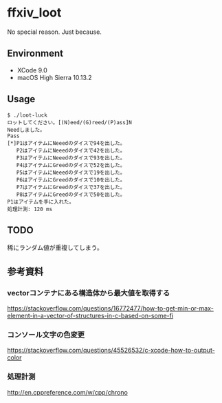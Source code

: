 # ffxiv_loot
No special reason. Just because.

## Environment

- XCode 9.0
- macOS High Sierra 10.13.2

## Usage
```
$ ./loot-luck
ロットしてください。[(N)eed/(G)reed/(P)ass]N
Needしました。
Pass
[*]P1はアイテムにNeeedのダイスで94を出した。
   P2はアイテムにNeeedのダイスで42を出した。
   P3はアイテムにNeeedのダイスで93を出した。
   P4はアイテムにGreedのダイスで52を出した。
   P5はアイテムにNeeedのダイスで19を出した。
   P6はアイテムにGreedのダイスで10を出した。
   P7はアイテムにGreedのダイスで37を出した。
   P8はアイテムにGreedのダイスで50を出した。
P1はアイテムを手に入れた。
処理計測: 120 ms
```

## TODO
稀にランダム値が重複してしまう。

## 参考資料

### vectorコンテナにある構造体から最大値を取得する

https://stackoverflow.com/questions/16772477/how-to-get-min-or-max-element-in-a-vector-of-structures-in-c-based-on-some-fi


### コンソール文字の色変更

https://stackoverflow.com/questions/45526532/c-xcode-how-to-output-color


### 処理計測

http://en.cppreference.com/w/cpp/chrono
